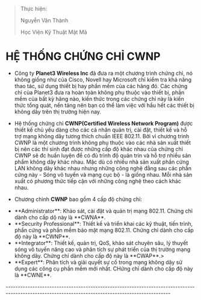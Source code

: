 >	Thực hiện: 
>	
>	Nguyễn Văn Thành
>
>	Học Viện Kỹ Thuật Mật Mã



# HỆ THỐNG CHỨNG CHỈ CWNP

 - Công ty **Planet3 Wireless Inc** đã đưa ra một chương trình chứng chỉ, nó không giống như của Cisco, Novell hay Microsoft chỉ kiểm tra khả năng thao tác, sử dụng thiết bị hay phần mềm của các hãng đó. Các chứng chỉ của Planet3 đưa ra hoàn toàn không phụ thuộc vào thiết bị, phần mềm của bất kỳ hãng nào, kiến thức trong các chứng chỉ này là kiến thức tổng quát, nền tảng nên bạn có thể làm việc với hầu hết các thiết bị không dây trên thị trường hiện nay.
  - Hệ thống chứng chỉ **CWNP(Certified Wireless Network Program)** được thiết kế chủ yếu dàng cho các cá nhân quản trị, cài đặt, thiết kế và hỗ trợ mạng không dây tương thích chuẩn IEEE 802.11. Bởi vì chương trình CWNP là một chương trình không phụ thuộc vào các nhà sản xuất thiết bị nên các thí sinh đạt được những cấp độ khác nhau của chứng chỉ CWNP sẽ đc huấn luyện để có đủ trình độ quản trin và hỗ trợ nhiều sản phẩm không dây khác nhau. Mặc dù có nhiều nhà sản xuất phần cứng LAN không dây khác nhau nhưng những công nghệ đằng sau các phần cứng này - Sóng vô tuyến và mạng cục bộ - là giống nhau. Mỗi nhà sản xuất có phương thức tiếp cận với những công nghệ theo cách khác nhau.

  - Chương chình **CWNP** bao gồm 4 cấp độ chứng chỉ:
  <ul>
  <li>**Administrator**: Khảo sát, cài đặt và quản trị mạng 802.11. Chứng chỉ dành cho cấp dộ này là **CWNA**.</li>
  <li>**Security Professional**: Thiết kế và triển khai các kỹ thuật, tiến trình, phần cứng và phần mềm bảo mật mạng 802.11. Chứng chỉ dành cho cấp độ này là **CWNP**.</li>
  <li>**Integrator**: Thiết kế, quản trị, QoS, khảo sát chuyên sâu, lý thuyết sóng vô tuyến nâng cao và phân tích sự phát triển của thị trường mạng không dây. Chứng chỉ dành cho cấp độ này là **CWAP**.></li>
  <li>**Expert**: Phân tích và giải quyết sự cố trong mạng không dây sử dụng các công cụ phần mềm mới nhất. CHứng chỉ dành cho cấp độ này là **CWNE**.
  </ul>
--------------------------------------------------------------------------------------------------------------------------------------------------
